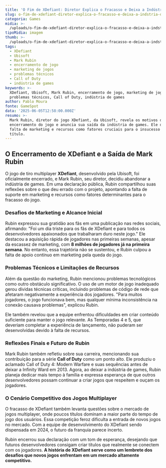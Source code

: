 ```yaml
---
title: 'O Fim de XDefiant: Diretor Explica o Fracasso e Deixa a Indústria de Games'
slug: o-fim-de-xdefiant-diretor-explica-o-fracasso-e-deixa-a-indstria-de-games
categoria: Games
midia: >-
  /uploads/o-fim-de-xdefiant-diretor-explica-o-fracasso-e-deixa-a-indstria-de-games-thumb.jpg
tipoMidia: imagem
thumb: >-
  /uploads/o-fim-de-xdefiant-diretor-explica-o-fracasso-e-deixa-a-indstria-de-games-thumb.jpg
tags:
  - XDefiant
  - Ubisoft
  - Mark Rubin
  - encerramento de jogo
  - marketing de jogos
  - problemas técnicos
  - Call of Duty
  - indústria de games
keywords: >-
  XDefiant, Ubisoft, Mark Rubin, encerramento de jogo, marketing de jogos,
  problemas técnicos, Call of Duty, indústria de games
author: Pablo Moura
fonte: GameSpot
data: '2025-06-05T12:58:00.000Z'
resumo: >-
  Mark Rubin, diretor do jogo XDefiant, da Ubisoft, revela os motivos do
  encerramento do jogo e anuncia sua saída da indústria de games. Ele destaca a
  falta de marketing e recursos como fatores cruciais para o insucesso do
  título.
---
```


## O Encerramento de XDefiant e a Saída de Mark Rubin

O jogo de tiro multiplayer **XDefiant**, desenvolvido pela Ubisoft, foi oficialmente encerrado, e Mark Rubin, seu diretor, decidiu abandonar a indústria de games. Em uma declaração pública, Rubin compartilhou suas reflexões sobre o que deu errado com o projeto, apontando a falta de suporte em marketing e recursos como fatores determinantes para o fracasso do jogo.

### Desafios de Marketing e Alcance Inicial

Rubin expressou sua gratidão aos fãs em uma publicação nas redes sociais, afirmando: "Foi um dia triste para os fãs de XDefiant e para todos os desenvolvedores apaixonados que trabalharam duro neste jogo." Ele destacou a aquisição rápida de jogadores nas primeiras semanas, apesar da escassez de marketing, com **8 milhões de jogadores já na primeira semana**. No entanto, essa trajetória não se sustentou, e Rubin culpou a falta de apoio contínuo em marketing pela queda do jogo.

### Problemas Técnicos e Limitações de Recursos

Além da questão do marketing, Rubin mencionou problemas tecnológicos como outro obstáculo significativo. O uso de um motor de jogo inadequado gerou dívidas técnicas críticas, incluindo problemas de código de rede que afetaram negativamente a experiência dos jogadores. "Para muitos jogadores, o jogo funcionava bem, mas qualquer mínima inconsistência na conexão causava problemas", explicou Rubin.

Ele também revelou que a equipe enfrentou dificuldades em criar conteúdo suficiente para manter o jogo relevante. As Temporadas 4 e 5, que deveriam completar a experiência de lançamento, não puderam ser desenvolvidas devido à falta de recursos.

### Reflexões Finais e Futuro de Rubin

Mark Rubin também refletiu sobre sua carreira, mencionando sua contribuição para a série **Call of Duty** como um ponto alto. Ele produziu o aclamado Call of Duty 4: Modern Warfare e suas sequências antes de deixar a Infinity Ward em 2013. Agora, ao deixar a indústria de games, Rubin planeja dedicar mais tempo à família e expressa esperança de que outros desenvolvedores possam continuar a criar jogos que respeitem e ouçam os jogadores.

### O Cenário Competitivo dos Jogos Multiplayer

O fracasso de XDefiant também levanta questões sobre o mercado de jogos multiplayer, onde poucos títulos dominam a maior parte do tempo de jogo dos usuários. Essa competição feroz dificulta a entrada de novos jogos no mercado. Com a equipe de desenvolvimento do XDefiant sendo dispensada em 2024, o futuro da franquia parece incerto.

Rubin encerrou sua declaração com um tom de esperança, desejando que futuros desenvolvedores consigam criar títulos que realmente se conectem com os jogadores. **A história de XDefiant serve como um lembrete dos desafios que novos jogos enfrentam em um mercado altamente competitivo.**

